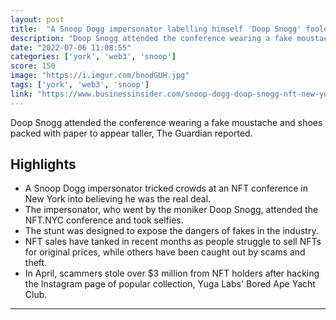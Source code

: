 ```yaml
---
layout: post
title:  "A Snoop Dogg impersonator labelling himself 'Doop Snogg' fooled a New York NFT conference in a stunt designed to expose fakery in digital art"
description: "Doop Snogg attended the conference wearing a fake moustache and shoes packed with paper to appear taller, The Guardian reported."
date: "2022-07-06 11:08:55"
categories: ['york', 'web3', 'snoop']
score: 150
image: "https://i.imgur.com/bnodGUH.jpg"
tags: ['york', 'web3', 'snoop']
link: "https://www.businessinsider.com/snoop-dogg-doop-snogg-nft-new-york-conference-2022-6"
---
```


Doop Snogg attended the conference wearing a fake moustache and shoes packed with paper to appear taller, The Guardian reported.

## Highlights

- A Snoop Dogg impersonator tricked crowds at an NFT conference in New York into believing he was the real deal.
- The impersonator, who went by the moniker Doop Snogg, attended the NFT.NYC conference and took selfies.
- The stunt was designed to expose the dangers of fakes in the industry.
- NFT sales have tanked in recent months as people struggle to sell NFTs for original prices, while others have been caught out by scams and theft.
- In April, scammers stole over $3 million from NFT holders after hacking the Instagram page of popular collection, Yuga Labs' Bored Ape Yacht Club.

---
